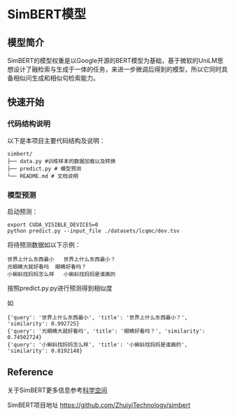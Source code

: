 # SimBERT模型

## 模型简介
SimBERT的模型权重是以Google开源的BERT模型为基础，基于微软的UniLM思想设计了融检索与生成于一体的任务，来进一步微调后得到的模型，所以它同时具备相似问生成和相似句检索能力。

## 快速开始

### 代码结构说明

以下是本项目主要代码结构及说明：

```text
simbert/
├── data.py #训练样本的数据加载以及转换
├── predict.py # 模型预测
└── README.md # 文档说明
```

### 模型预测

启动预测：
```shell
export CUDA_VISIBLE_DEVICES=0
python predict.py --input_file ./datasets/lcqmc/dev.tsv
```

将待预测数据如以下示例：


```text
世界上什么东西最小   世界上什么东西最小？
光眼睛大就好看吗  眼睛好看吗？
小蝌蚪找妈妈怎么样   小蝌蚪找妈妈是谁画的
```

按照predict.py.py进行预测得到相似度

如

```text
{'query': '世界上什么东西最小', 'title': '世界上什么东西最小？', 'similarity': 0.992725}
{'query': '光眼睛大就好看吗', 'title': '眼睛好看吗？', 'similarity': 0.74502724}
{'query': '小蝌蚪找妈妈怎么样', 'title': '小蝌蚪找妈妈是谁画的', 'similarity': 0.8192148}
```

## Reference

关于SimBERT更多信息参考[科学空间](https://spaces.ac.cn/archives/7427)

SimBERT项目地址 https://github.com/ZhuiyiTechnology/simbert
